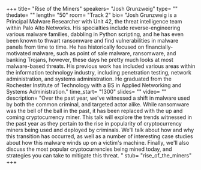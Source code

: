 +++
title= "Rise of the Miners"
speakers= "Josh Grunzweig"
type= ""
thedate= ""
length= "50"
room= "Track 2"
bio= "Josh Grunzweig is a Principal Malware Researcher with Unit 42, the threat intelligence team within Palo Alto Networks. His specialties include reverse-engineering various malware families, dabbling in Python scripting, and he has even been known to thwart ransomware and find vulnerabilities in malware panels from time to time. He has historically focused on financially-motivated malware, such as point of sale malware, ransomware, and banking Trojans, however, these days he pretty much looks at most malware-based threats. His previous work has included various areas within the information technology industry, including penetration testing, network administration, and systems administration. He graduated from the Rochester Institute of Technology with a BS in Applied Networking and Systems Administration."
time_start= "1300"
slides= ""
video= ""
description= "Over the past year, we&#x27;ve witnessed a shift in malware used by both the common criminal, and targeted actor alike. While ransomware was the bell of the ball in the past, it has been replaced with the up and coming cryptocurrency miner. This talk will explore the trends witnessed in the past year as they pertain to the rise in popularity of cryptocurrency miners being used and deployed by criminals. We&#x27;ll talk about how and why this transition has occurred, as well as a number of interesting case studies about how this malware winds up on a victim&#x27;s machine. Finally, we&#x27;ll also discuss the most popular cryptocurrencies being mined today, and strategies you can take to mitigate this threat. "
stub= "rise_of_the_miners"
+++